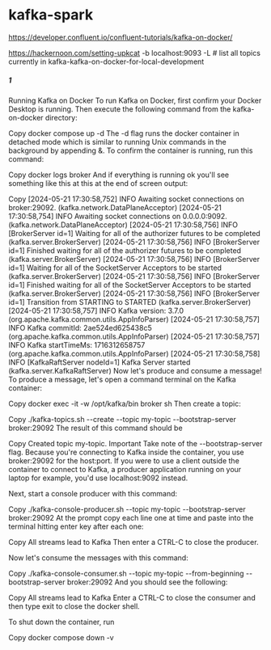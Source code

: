 # kafka-spark

https://developer.confluent.io/confluent-tutorials/kafka-on-docker/

https://hackernoon.com/setting-upkcat -b localhost:9093 -L  # list all topics currently in kafka-kafka-on-docker-for-local-development



##### 1 ######


Running Kafka on Docker
To run Kafka on Docker, first confirm your Docker Desktop is running. Then execute the following command from the kafka-on-docker directory:

Copy
 docker compose up -d
The -d flag runs the docker container in detached mode which is similar to running Unix commands in the background by appending &. To confirm the container is running, run this command:

Copy
docker logs broker
And if everything is running ok you'll see something like this at this at the end of screen output:

Copy
[2024-05-21 17:30:58,752] INFO Awaiting socket connections on broker:29092. (kafka.network.DataPlaneAcceptor)
[2024-05-21 17:30:58,754] INFO Awaiting socket connections on 0.0.0.0:9092. (kafka.network.DataPlaneAcceptor)
[2024-05-21 17:30:58,756] INFO [BrokerServer id=1] Waiting for all of the authorizer futures to be completed (kafka.server.BrokerServer)
[2024-05-21 17:30:58,756] INFO [BrokerServer id=1] Finished waiting for all of the authorizer futures to be completed (kafka.server.BrokerServer)
[2024-05-21 17:30:58,756] INFO [BrokerServer id=1] Waiting for all of the SocketServer Acceptors to be started (kafka.server.BrokerServer)
[2024-05-21 17:30:58,756] INFO [BrokerServer id=1] Finished waiting for all of the SocketServer Acceptors to be started (kafka.server.BrokerServer)
[2024-05-21 17:30:58,756] INFO [BrokerServer id=1] Transition from STARTING to STARTED (kafka.server.BrokerServer)
[2024-05-21 17:30:58,757] INFO Kafka version: 3.7.0 (org.apache.kafka.common.utils.AppInfoParser)
[2024-05-21 17:30:58,757] INFO Kafka commitId: 2ae524ed625438c5 (org.apache.kafka.common.utils.AppInfoParser)
[2024-05-21 17:30:58,757] INFO Kafka startTimeMs: 1716312658757 (org.apache.kafka.common.utils.AppInfoParser)
[2024-05-21 17:30:58,758] INFO [KafkaRaftServer nodeId=1] Kafka Server started (kafka.server.KafkaRaftServer)
Now let's produce and consume a message! To produce a message, let's open a command terminal on the Kafka container:

Copy
docker exec -it -w /opt/kafka/bin broker sh
Then create a topic:

Copy
./kafka-topics.sh --create --topic my-topic --bootstrap-server broker:29092
The result of this command should be

Copy
Created topic my-topic.
Important
Take note of the --bootstrap-server flag. Because you're connecting to Kafka inside the container, you use broker:29092 for the host:port. If you were to use a client outside the container to connect to Kafka, a producer application running on your laptop for example, you'd use localhost:9092 instead.

Next, start a console producer with this command:

Copy
./kafka-console-producer.sh  --topic my-topic --bootstrap-server broker:29092
At the prompt copy each line one at time and paste into the terminal hitting enter key after each one:

Copy
All streams
lead to Kafka
Then enter a CTRL-C to close the producer.

Now let's consume the messages with this command:

Copy
./kafka-console-consumer.sh --topic my-topic --from-beginning --bootstrap-server broker:29092
And you should see the following:

Copy
All streams
lead to Kafka
Enter a CTRL-C to close the consumer and then type exit to close the docker shell.

To shut down the container, run

Copy
docker compose down -v